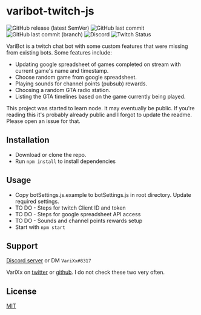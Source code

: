 #  varibot-twitch-js
![GitHub release (latest SemVer)](https://img.shields.io/github/v/release/varixx/varibot-twitch-js?sort=semver) ![GitHub last commit](https://img.shields.io/github/last-commit/varixx/varibot-twitch-js) ![GitHub last commit (branch)](https://img.shields.io/github/last-commit/varixx/varibot-twitch-js/dev?label=last%20commit%20%28dev%29) ![Discord](https://img.shields.io/discord/90687557523771392?color=000000&label=%20&logo=discord) ![Twitch Status](https://img.shields.io/twitch/status/varixx?label=%20&logo=twitch) 

VariBot is a twitch chat bot with some custom features that were missing from existing bots. Some features include:
- Updating google spreadsheet of games completed on stream with current game's name and timestamp.
- Choose random game from google spreadsheet.
- Playing sounds for channel points (pubsub) rewards. 
- Choosing a random GTA radio station.
- Listing the GTA timelines based on the game currently being played.

This project was started to learn node. It may eventually be public. If you're reading this it's probably already public and I forgot to update the readme. Please open an issue for that. 

## Installation

- Download or clone the repo.
- Run ```npm install``` to install dependencies 

## Usage

- Copy botSettings.js.example to botSettings.js in root directory. Update required settings. 
- TO DO - Steps for twitch Client ID and token
- TO DO - Steps for google spreadsheet API access
- TO DO - Sounds and channel points rewards setup
- Start with ```npm start```

## Support
[Discord server](https://discord.gg/QNppY7T) or DM `VariXx#8317`

VariXx on [twitter](https://twitter.com/VariXx) or [github](https://github.com/varixx/). I do not check these two very often.  

## License
[MIT](https://choosealicense.com/licenses/mit/)

